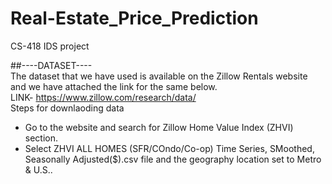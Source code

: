 # Real-Estate_Price_Prediction
CS-418 IDS project<br>

##----DATASET---- <br>
The dataset that we have used is available on the Zillow Rentals website and we have attached the link for the same below.<br>
LINK- https://www.zillow.com/research/data/ <br>
Steps for downlaoding data
* Go to the website and search for Zillow Home Value Index (ZHVI) section.
* Select ZHVI ALL HOMES (SFR/COndo/Co-op) Time Series, SMoothed, Seasonally Adjusted($).csv file and the geography location set to Metro & U.S..



